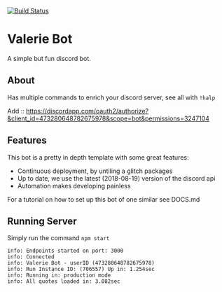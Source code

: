 [![Build Status](https://travis-ci.org/jhburns/val-bot.svg?branch=master)](https://travis-ci.org/jhburns/val-bot)

# Valerie Bot 
A simple but fun discord bot.

## About

Has multiple commands to enrich your discord server, see all with `!halp`

Add :: https://discordapp.com/oauth2/authorize?&client_id=473280648782675978&scope=bot&permissions=3247104



## Features
This bot is a pretty in depth template with some great features:
- Continuous deployment, by untiling a glitch packages
- Up to date, we use the latest (2018-08-19) version of the discord api
- Automation makes developing painless

For a tutorial on how to set up this bot of one similar see DOCS.md

## Running Server

Simply run the command `npm start`

```
info: Endpoints started on port: 3000
info: Connected
info: Valerie Bot - userID (473280648782675978)
info: Run Instance ID: (706557) Up in: 1.254sec
info: Running in: production mode
info: All quotes loaded in: 3.082sec
````
